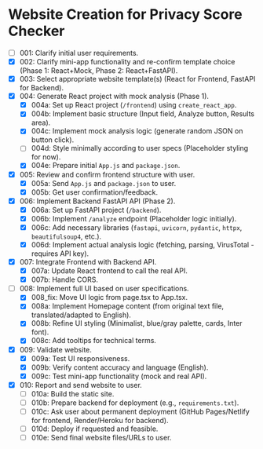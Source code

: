 # Website Creation for Privacy Score Checker

- [ ] 001: Clarify initial user requirements.
- [X] 002: Clarify mini-app functionality and re-confirm template choice (Phase 1: React+Mock, Phase 2: React+FastAPI).
- [X] 003: Select appropriate website template(s) (React for Frontend, FastAPI for Backend).
- [X] 004: Generate React project with mock analysis (Phase 1).
    - [X] 004a: Set up React project (`/frontend`) using `create_react_app`.
    - [X] 004b: Implement basic structure (Input field, Analyze button, Results area).
    - [X] 004c: Implement mock analysis logic (generate random JSON on button click).
    - [ ] 004d: Style minimally according to user specs (Placeholder styling for now).
    - [X] 004e: Prepare initial `App.js` and `package.json`.
- [X] 005: Review and confirm frontend structure with user.
    - [X] 005a: Send `App.js` and `package.json` to user.
    - [X] 005b: Get user confirmation/feedback.
- [X] 006: Implement Backend FastAPI API (Phase 2).
    - [X] 006a: Set up FastAPI project (`/backend`).
    - [X] 006b: Implement `/analyze` endpoint (Placeholder logic initially).
    - [X] 006c: Add necessary libraries (`fastapi`, `uvicorn`, `pydantic`, `httpx`, `beautifulsoup4`, etc.).
    - [X] 006d: Implement actual analysis logic (fetching, parsing, VirusTotal - requires API key).
- [X] 007: Integrate Frontend with Backend API.
    - [X] 007a: Update React frontend to call the real API.
    - [X] 007b: Handle CORS.
- [ ] 008: Implement full UI based on user specifications.
    - [X] 008_fix: Move UI logic from page.tsx to App.tsx.
    - [X] 008a: Implement Homepage content (from original text file, translated/adapted to English).
    - [X] 008b: Refine UI styling (Minimalist, blue/gray palette, cards, Inter font).
    - [X] 008c: Add tooltips for technical terms.
- [X] 009: Validate website.
    - [X] 009a: Test UI responsiveness.
    - [X] 009b: Verify content accuracy and language (English).
    - [X] 009c: Test mini-app functionality (mock and real API).
- [X] 010: Report and send website to user.
    - [ ] 010a: Build the static site.
    - [ ] 010b: Prepare backend for deployment (e.g., `requirements.txt`).
    - [ ] 010c: Ask user about permanent deployment (GitHub Pages/Netlify for frontend, Render/Heroku for backend).
    - [ ] 010d: Deploy if requested and feasible.
    - [ ] 010e: Send final website files/URLs to user.
